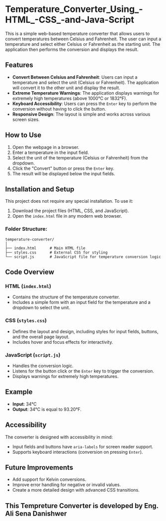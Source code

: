 # Temperature_Converter_Using_-HTML_-CSS_-and-Java-Script


This is a simple web-based temperature converter that allows users to convert temperatures between Celsius and Fahrenheit. The user can input a temperature and select either Celsius or Fahrenheit as the starting unit. The application then performs the conversion and displays the result.

## Features

- **Convert Between Celsius and Fahrenheit**: Users can input a temperature and select the unit (Celsius or Fahrenheit). The application will convert it to the other unit and display the result.
- **Extreme Temperature Warnings**: The application displays warnings for extremely high temperatures (above 1000°C or 1832°F).
- **Keyboard Accessibility**: Users can press the `Enter` key to perform the conversion without having to click the button.
- **Responsive Design**: The layout is simple and works across various screen sizes.

## How to Use

1. Open the webpage in a browser.
2. Enter a temperature in the input field.
3. Select the unit of the temperature (Celsius or Fahrenheit) from the dropdown.
4. Click the "Convert" button or press the `Enter` key.
5. The result will be displayed below the input fields.

## Installation and Setup

This project does not require any special installation. To use it:

1. Download the project files (HTML, CSS, and JavaScript).
2. Open the `index.html` file in any modern web browser.

### Folder Structure:

```plaintext
temperature-converter/
│
├── index.html      # Main HTML file
├── styles.css      # External CSS for styling
└── script.js       # JavaScript file for temperature conversion logic
```

## Code Overview

### HTML (`index.html`)
- Contains the structure of the temperature converter.
- Includes a simple form with an input field for the temperature and a dropdown to select the unit.

### CSS (`styles.css`)
- Defines the layout and design, including styles for input fields, buttons, and the overall page layout.
- Includes hover and focus effects for interactivity.

### JavaScript (`script.js`)
- Handles the conversion logic.
- Listens for the button click or the `Enter` key to trigger the conversion.
- Displays warnings for extremely high temperatures.

## Example

- **Input**: 34°C
- **Output**: 34°C is equal to 93.20°F.

## Accessibility

The converter is designed with accessibility in mind:
- Input fields and buttons have `aria-labels` for screen reader support.
- Supports keyboard interactions (conversion on pressing `Enter`).

## Future Improvements

- Add support for Kelvin conversions.
- Improve error handling for negative or invalid values.
- Create a more detailed design with advanced CSS transitions.

## This Tempreture Converter is developed by Eng. Ali Sena Danishwer

